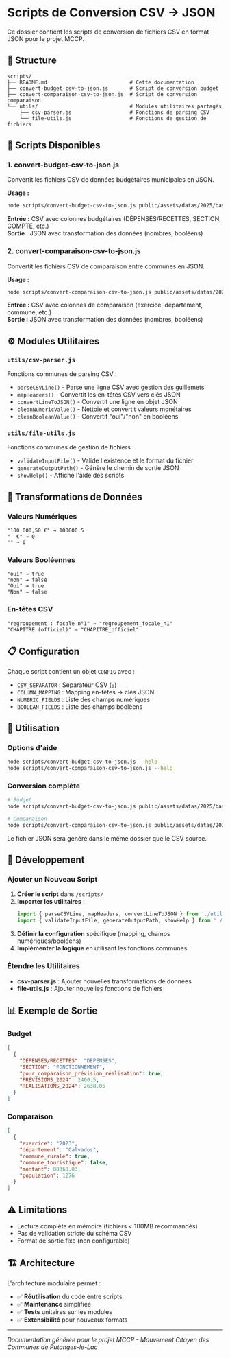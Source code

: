 # Scripts de Conversion CSV → JSON

Ce dossier contient les scripts de conversion de fichiers CSV en format JSON pour le projet MCCP.

## 📁 Structure

```
scripts/
├── README.md                           # Cette documentation
├── convert-budget-csv-to-json.js       # Script de conversion budget
├── convert-comparaison-csv-to-json.js  # Script de conversion comparaison
└── utils/                              # Modules utilitaires partagés
    ├── csv-parser.js                   # Fonctions de parsing CSV
    └── file-utils.js                   # Fonctions de gestion de fichiers
```

## 🎯 Scripts Disponibles

### 1. **convert-budget-csv-to-json.js**

Convertit les fichiers CSV de données budgétaires municipales en JSON.

**Usage :**

```bash
node scripts/convert-budget-csv-to-json.js public/assets/datas/2025/base_budget_2025.csv
```

**Entrée :** CSV avec colonnes budgétaires (DÉPENSES/RECETTES, SECTION, COMPTE, etc.)  
**Sortie :** JSON avec transformation des données (nombres, booléens)

### 2. **convert-comparaison-csv-to-json.js**

Convertit les fichiers CSV de comparaison entre communes en JSON.

**Usage :**

```bash
node scripts/convert-comparaison-csv-to-json.js public/assets/datas/2025/base_comparaison_2025.csv
```

**Entrée :** CSV avec colonnes de comparaison (exercice, département, commune, etc.)  
**Sortie :** JSON avec transformation des données (nombres, booléens)

## ⚙️ Modules Utilitaires

### `utils/csv-parser.js`

Fonctions communes de parsing CSV :

- `parseCSVLine()` - Parse une ligne CSV avec gestion des guillemets
- `mapHeaders()` - Convertit les en-têtes CSV vers clés JSON
- `convertLineToJSON()` - Convertit une ligne en objet JSON
- `cleanNumericValue()` - Nettoie et convertit valeurs monétaires
- `cleanBooleanValue()` - Convertit "oui"/"non" en booléens

### `utils/file-utils.js`

Fonctions communes de gestion de fichiers :

- `validateInputFile()` - Valide l'existence et le format du fichier
- `generateOutputPath()` - Génère le chemin de sortie JSON
- `showHelp()` - Affiche l'aide des scripts

## 🔄 Transformations de Données

### Valeurs Numériques

```
"100 000,50 €" → 100000.5
"- €" → 0
"" → 0
```

### Valeurs Booléennes

```
"oui" → true
"non" → false
"Oui" → true
"Non" → false
```

### En-têtes CSV

```
"regroupement : focale n°1" → "regroupement_focale_n1"
"CHAPITRE (officiel)" → "CHAPITRE_officiel"
```

## 📋 Configuration

Chaque script contient un objet `CONFIG` avec :

- `CSV_SEPARATOR` : Séparateur CSV (`;`)
- `COLUMN_MAPPING` : Mapping en-têtes → clés JSON
- `NUMERIC_FIELDS` : Liste des champs numériques
- `BOOLEAN_FIELDS` : Liste des champs booléens

## 🚀 Utilisation

### Options d'aide

```bash
node scripts/convert-budget-csv-to-json.js --help
node scripts/convert-comparaison-csv-to-json.js --help
```

### Conversion complète

```bash
# Budget
node scripts/convert-budget-csv-to-json.js public/assets/datas/2025/base_budget_2025.csv

# Comparaison
node scripts/convert-comparaison-csv-to-json.js public/assets/datas/2025/base_comparaison_2025.csv
```

Le fichier JSON sera généré dans le même dossier que le CSV source.

## 🔧 Développement

### Ajouter un Nouveau Script

1. **Créer le script** dans `/scripts/`
2. **Importer les utilitaires** :
   ```javascript
   import { parseCSVLine, mapHeaders, convertLineToJSON } from './utils/csv-parser.js';
   import { validateInputFile, generateOutputPath, showHelp } from './utils/file-utils.js';
   ```
3. **Définir la configuration** spécifique (mapping, champs numériques/booléens)
4. **Implémenter la logique** en utilisant les fonctions communes

### Étendre les Utilitaires

- **csv-parser.js** : Ajouter nouvelles transformations de données
- **file-utils.js** : Ajouter nouvelles fonctions de fichiers

## 📊 Exemple de Sortie

### Budget

```json
[
  {
    "DÉPENSES/RECETTES": "DEPENSES",
    "SECTION": "FONCTIONNEMENT",
    "pour_comparaison_prévision_réalisation": true,
    "PREVISIONS_2024": 2400.5,
    "REALISATIONS_2024": 2638.05
  }
]
```

### Comparaison

```json
[
  {
    "exercice": "2023",
    "département": "Calvados",
    "commune_rurale": true,
    "commune_touristique": false,
    "montant": 88368.03,
    "population": 1276
  }
]
```

## ⚠️ Limitations

- Lecture complète en mémoire (fichiers < 100MB recommandés)
- Pas de validation stricte du schéma CSV
- Format de sortie fixe (non configurable)

## 🏗️ Architecture

L'architecture modulaire permet :

- ✅ **Réutilisation** du code entre scripts
- ✅ **Maintenance** simplifiée
- ✅ **Tests** unitaires sur les modules
- ✅ **Extensibilité** pour nouveaux formats

---

_Documentation générée pour le projet MCCP - Mouvement Citoyen des Communes de Putanges-le-Lac_
